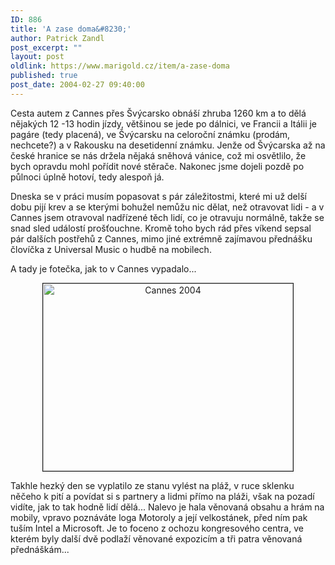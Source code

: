 ```yaml
---
ID: 886
title: 'A zase doma&#8230;'
author: Patrick Zandl
post_excerpt: ""
layout: post
oldlink: https://www.marigold.cz/item/a-zase-doma
published: true
post_date: 2004-02-27 09:40:00
---
```

<p>
Cesta autem z Cannes přes Švýcarsko obnáší zhruba 1260 km a to dělá nějakých 12 -13 hodin jízdy, většinou se jede po dálnici, ve Francii a Itálii je pagáre (tedy placená), ve Švýcarsku na celoroční známku (prodám, nechcete?) a v Rakousku na desetidenní známku. Jenže od Švýcarska až na české hranice se nás držela nějaká sněhová vánice, což mi osvětlilo, že bych opravdu mohl pořídit nové stěrače. Nakonec jsme dojeli pozdě po půlnoci úplně hotoví, tedy alespoň já. </p>

<p>
Dneska se v práci musím popasovat s pár záležitostmi, které mi už delší dobu pijí krev a se kterými bohužel nemůžu nic dělat, než otravovat lidi - a v Cannes jsem otravoval nadřízené těch lidí, co je otravuju normálně, takže se snad sled událostí prošťouchne. Kromě toho bych rád přes víkend sepsal pár dalších postřehů z Cannes, mimo jiné extrémně zajímavou přednášku človíčka z Universal Music o hudbě na mobilech.</p>

<p>
A tady je fotečka, jak to v Cannes vypadalo...</p>

<P align=center><IMG height=300 alt="Cannes 2004" src="/wp-content/uploads/cannes2004-2.jpg" width=400 border=1></p>

<p>
Takhle hezký den se vyplatilo ze stanu vylést na pláž, v ruce sklenku něčeho k pití a povídat si s partnery a lidmi přímo na pláži, však na pozadí vidíte, jak to tak hodně lidí dělá... Nalevo je hala věnovaná obsahu a hrám na mobily, vpravo poznáváte loga Motoroly a její velkostánek, před ním pak tuším Intel a Microsoft. Je to foceno z ochozu kongresového centra, ve kterém byly další dvě podlaží věnované expozicím a tři patra věnovaná přednáškám...</p>
